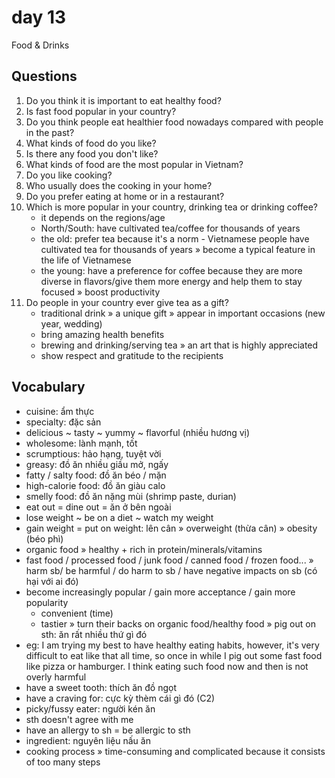 # day 13

Food & Drinks

## Questions

1. Do you think it is important to eat healthy food?
2. Is fast food popular in your country?
3. Do you think people eat healthier food nowadays compared with people in the past?
4. What kinds of food do you like?
5. Is there any food you don't like?
6. What kinds of food are the most popular in Vietnam?
7. Do you like cooking?
8. Who usually does the cooking in your home?
9. Do you prefer eating at home or in a restaurant?
10. Which is more popular in your country, drinking tea or drinking coffee?
    - it depends on the regions/age
    - North/South: have cultivated tea/coffee for thousands of years
    - the old: prefer tea because it's a norm - Vietnamese people have cultivated tea for thousands of years » become a typical feature in the life of Vietnamese
    - the young: have a preference for coffee because they are more diverse in flavors/give them more energy and help them to stay focused » boost productivity
11. Do people in your country ever give tea as a gift?
    - traditional drink » a unique gift » appear in important occasions (new year, wedding)
    - bring amazing health benefits
    - brewing and drinking/serving tea » an art that is highly appreciated
    - show respect and gratitude to the recipients

## Vocabulary

- cuisine: ẩm thực
- specialty: đặc sản
- delicious ~ tasty ~ yummy ~ flavorful (nhiều hương vị)
- wholesome: lành mạnh, tốt
- scrumptious: hảo hạng, tuyệt vời
- greasy: đồ ăn nhiều giầu mở, ngấy
- fatty / salty food: đồ ăn béo / mặn
- high-calorie food: đồ ăn giàu calo
- smelly food: đồ ăn nặng mùi (shrimp paste, durian)
- eat out = dine out = ăn ở bên ngoài
- lose weight ~ be on a diet ~ watch my weight
- gain weight = put on weight: lên cân » overweight (thừa cân) » obesity (béo phì)
- organic food » healthy + rich in protein/minerals/vitamins
- fast food / processed food / junk food / canned food / frozen food...
  » harm sb/ be harmful / do harm to sb / have negative impacts on sb (có hại với ai đó)
- become increasingly popular / gain more acceptance / gain more popularity
  - convenient (time)
  - tastier
    » turn their backs on organic food/healthy food
    » pig out on sth: ăn rất nhiều thứ gì đó
- eg: I am trying my best to have healthy eating habits, however, it's very difficult to eat like that all time, so once in while I pig out some fast food like pizza or hamburger. I think eating such food now and then is not overly harmful
- have a sweet tooth: thích ăn đồ ngọt
- have a craving for: cực kỳ thèm cái gì đó (C2)
- picky/fussy eater: người kén ăn
- sth doesn't agree with me
- have an allergy to sh = be allergic to sth
- ingredient: nguyên liệu nấu ăn
- cooking process » time-consuming and complicated because it consists of too many steps
